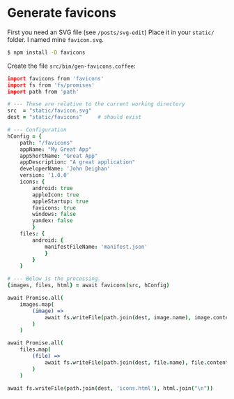 Generate favicons
=================

First you need an SVG file (see `/posts/svg-edit`)
Place it in your `static/` folder. I named mine
`favicon.svg`.

```bash
$ npm install -D favicons
```

Create the file `src/bin/gen-favicons.coffee`:

```coffee
import favicons from 'favicons'
import fs from 'fs/promises'
import path from 'path'

# --- These are relative to the current working directory
src  = "static/favicon.svg"
dest = "static/favicons"     # should exist

# --- Configuration
hConfig = {
	path: "/favicons"
	appName: "My Great App"
	appShortName: "Great App"
	appDescription: "A great application"
	developerName: 'John Deighan'
	version: '1.0.0'
	icons: {
		android: true
		appleIcon: true
		appleStartup: true
		favicons: true
		windows: false
		yandex: false
		}
	files: {
		android: {
			manifestFileName: 'manifest.json'
			}
		}
	}

# --- Below is the processing.
{images, files, html} = await favicons(src, hConfig)

await Promise.all(
	images.map(
		(image) =>
			await fs.writeFile(path.join(dest, image.name), image.contents)
		)
	)

await Promise.all(
	files.map(
		(file) =>
			await fs.writeFile(path.join(dest, file.name), file.contents)
		)
	)

await fs.writeFile(path.join(dest, 'icons.html'), html.join("\n"))
```
